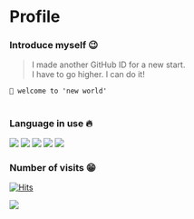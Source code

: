 # Profile

### Introduce myself 😉
>I made another GitHub ID for a new start.<br>
>I have to go higher. I can do it!


``` 🚩 welcome to 'new world' ```
#

### Language in use 🔥

![](https://img.shields.io/badge/-c-black)
![](https://img.shields.io/badge/-%20c%2B%2B%20-ff69b4)
![](https://img.shields.io/badge/-javascript-yellow)
![](https://img.shields.io/badge/-python-blue)
![](https://img.shields.io/badge/-java-yellowgreen)

### Number of visits 😁

[![Hits](https://hits.seeyoufarm.com/api/count/incr/badge.svg?url=https%3A%2F%2Fgithub.com%2Fkang-th-dev&count_bg=%2379C83D&title_bg=%23555555&icon=&icon_color=%23E7E7E7&title=hits&edge_flat=false)](https://hits.seeyoufarm.com)


![](https://github-readme-stats.vercel.app/api?username=kang-th-dev&count_private=true)
